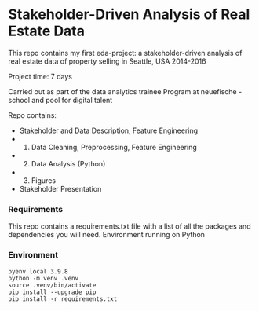 # Stakeholder-Driven Analysis of Real Estate Data 

This repo contains my first eda-project: a stakeholder-driven analysis of real estate data of property selling in Seattle, USA 2014-2016

Project time: 7 days

Carried out as part of the data analytics trainee Program at neuefische - school and pool for digital talent

Repo contains:

- Stakeholder and Data Description, Feature Engineering
- 1. Data Cleaning, Preprocessing, Feature Engineering
- 2. Data Analysis (Python)
- 3. Figures
- Stakeholder Presentation

### Requirements

This repo contains a requirements.txt file with a list of all the packages and dependencies you will need. Environment running on Python 

### Environment

    pyenv local 3.9.8
    python -m venv .venv
    source .venv/bin/activate
    pip install --upgrade pip
    pip install -r requirements.txt